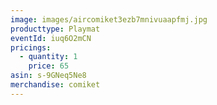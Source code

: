 ```yaml
---
image: images/aircomiket3ezb7mnivuaapfmj.jpg
producttype: Playmat
eventId: iuq6O2mCN
pricings:
  - quantity: 1
    price: 65
asin: s-9GNeq5Ne8
merchandise: comiket
---
```

